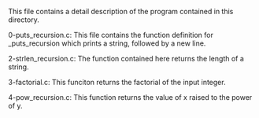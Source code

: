 This file contains a detail description of the program contained in this directory.

  0-puts_recursion.c: This file contains the function definition for _puts_recursion which prints a string, followed by a new line.

  2-strlen_recursion.c: The function contained here returns the length of a string.

  3-factorial.c: This funciton returns the factorial of the input integer.

  4-pow_recursion.c: This function returns the value of x raised to the power of y.
